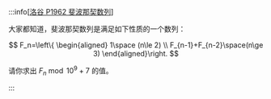 :::info[[洛谷 P1962 斐波那契数列](https://www.luogu.com.cn/problem/P1962)]

大家都知道，斐波那契数列是满足如下性质的一个数列：

$$
F_n=\left\{
\begin{aligned}
  1\space (n\le 2) \\
  F_{n-1}+F_{n-2}\space(n\ge 3)
\end{aligned}\right.
$$

请你求出 $F_n\bmod 10^9+7$ 的值。

:::
